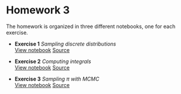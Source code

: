 # Homework 3

The homework is organized in three different notebooks, one for each exercise.

- **Exercise 1** *Sampling discrete distributions*  
  [View notebook](https://nbviewer.jupyter.org/github/mattbit/computational-science/blob/master/h3/01_sampling_discrete.ipynb) [Source](https://github.com/mattbit/computational-science/blob/master/h3/01_sampling_discrete.ipynb)

- **Exercise 2** *Computing integrals*  
  [View notebook](https://nbviewer.jupyter.org/github/mattbit/computational-science/blob/master/h3/02_integrals.ipynb) [Source](https://github.com/mattbit/computational-science/blob/master/h3/02_integrals.ipynb)

- **Exercise 3** *Sampling π with MCMC*  
  [View notebook](https://nbviewer.jupyter.org/github/mattbit/computational-science/blob/master/h3/03_mcmc.ipynb) [Source](https://github.com/mattbit/computational-science/blob/master/h3/03_mcmc.ipynb)
